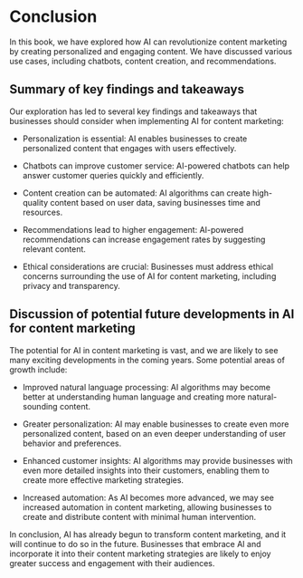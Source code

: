 # Conclusion

In this book, we have explored how AI can revolutionize content marketing by creating personalized and engaging content. We have discussed various use cases, including chatbots, content creation, and recommendations.

Summary of key findings and takeaways
-------------------------------------

Our exploration has led to several key findings and takeaways that businesses should consider when implementing AI for content marketing:

* Personalization is essential: AI enables businesses to create personalized content that engages with users effectively.

* Chatbots can improve customer service: AI-powered chatbots can help answer customer queries quickly and efficiently.

* Content creation can be automated: AI algorithms can create high-quality content based on user data, saving businesses time and resources.

* Recommendations lead to higher engagement: AI-powered recommendations can increase engagement rates by suggesting relevant content.

* Ethical considerations are crucial: Businesses must address ethical concerns surrounding the use of AI for content marketing, including privacy and transparency.

Discussion of potential future developments in AI for content marketing
-----------------------------------------------------------------------

The potential for AI in content marketing is vast, and we are likely to see many exciting developments in the coming years. Some potential areas of growth include:

* Improved natural language processing: AI algorithms may become better at understanding human language and creating more natural-sounding content.

* Greater personalization: AI may enable businesses to create even more personalized content, based on an even deeper understanding of user behavior and preferences.

* Enhanced customer insights: AI algorithms may provide businesses with even more detailed insights into their customers, enabling them to create more effective marketing strategies.

* Increased automation: As AI becomes more advanced, we may see increased automation in content marketing, allowing businesses to create and distribute content with minimal human intervention.

In conclusion, AI has already begun to transform content marketing, and it will continue to do so in the future. Businesses that embrace AI and incorporate it into their content marketing strategies are likely to enjoy greater success and engagement with their audiences.